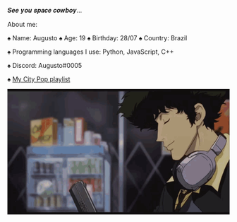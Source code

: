  𝑺𝒆𝒆 𝒚𝒐𝒖 𝒔𝒑𝒂𝒄𝒆 𝒄𝒐𝒘𝒃𝒐𝒚...

  About me:
  
 ♠️ Name: Augusto
   ♠️ Age: 19
      ♠️ Birthday: 28/07
         ♠️ Country: Brazil
 
 ♠️ Programming languages I use: Python, JavaScript, C++
 
 ♠️ Discord: Augusto#0005
 
 ♠️ [My City Pop playlist](https://www.youtube.com/playlist?list=PL6Gs-JOdBG-nS_dpxutNZFj9DcNkUafyV)
  
  
![](cowboy-bebop-spike.gif)
